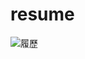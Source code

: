 # resume
![履歷](https://user-images.githubusercontent.com/64601034/109491951-34ec9d00-7ac5-11eb-91cd-3c29b42b4ee2.jpg)
